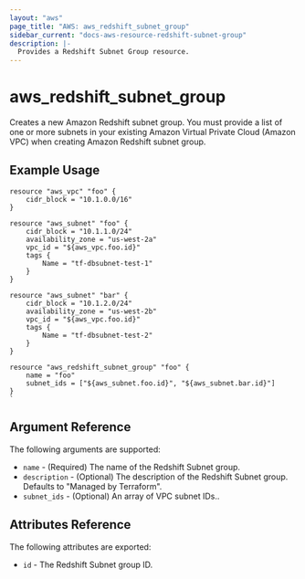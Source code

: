 ```yaml
---
layout: "aws"
page_title: "AWS: aws_redshift_subnet_group"
sidebar_current: "docs-aws-resource-redshift-subnet-group"
description: |-
  Provides a Redshift Subnet Group resource.
---
```


# aws\_redshift\_subnet\_group

Creates a new Amazon Redshift subnet group. You must provide a list of one or more subnets in your existing Amazon Virtual Private Cloud (Amazon VPC) when creating Amazon Redshift subnet group.

## Example Usage

```
resource "aws_vpc" "foo" {
	cidr_block = "10.1.0.0/16"
}

resource "aws_subnet" "foo" {
	cidr_block = "10.1.1.0/24"
	availability_zone = "us-west-2a"
	vpc_id = "${aws_vpc.foo.id}"
	tags {
		Name = "tf-dbsubnet-test-1"
	}
}

resource "aws_subnet" "bar" {
	cidr_block = "10.1.2.0/24"
	availability_zone = "us-west-2b"
	vpc_id = "${aws_vpc.foo.id}"
	tags {
		Name = "tf-dbsubnet-test-2"
	}
}

resource "aws_redshift_subnet_group" "foo" {
	name = "foo"
	subnet_ids = ["${aws_subnet.foo.id}", "${aws_subnet.bar.id}"]
}
`
```

## Argument Reference

The following arguments are supported:

* `name` - (Required) The name of the Redshift Subnet group.
* `description` - (Optional) The description of the Redshift Subnet group. Defaults to "Managed by Terraform".
* `subnet_ids` - (Optional) An array of VPC subnet IDs..

## Attributes Reference

The following attributes are exported:

* `id` - The Redshift Subnet group ID.

